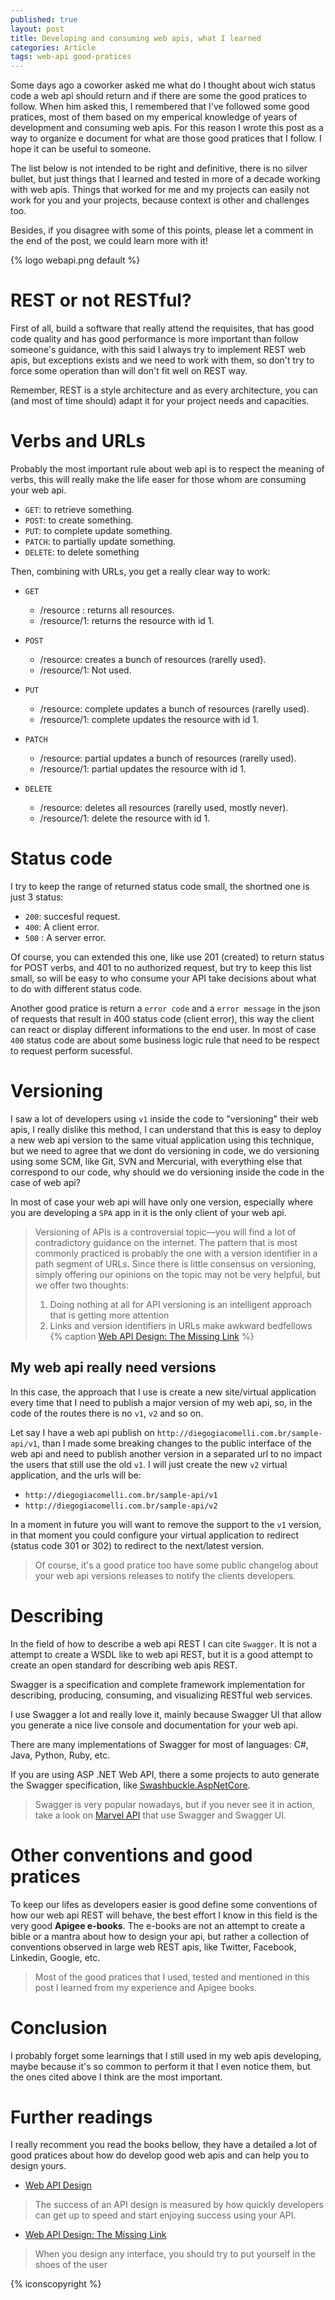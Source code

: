 ```yaml
---
published: true
layout: post
title: Developing and consuming web apis, what I learned
categories: Article
tags: web-api good-pratices
---
```


Some days ago a coworker asked me what do I thought about wich status code a web api should return and if there are some the good pratices to follow. When him asked this, I remembered that I've followed some good pratices, most of them based on my emperical knowledge of years of development and consuming web apis. For this reason I wrote this post as a way to organize e document for what are those good pratices that I follow. I hope it can be useful to someone.

The list below is not intended to be right and definitive, there is no silver bullet, but just things that I learned and tested in more of a decade working with web apis. Things that worked for me and my projects can easily not work for you and your projects, because context is other  and challenges too. 

Besides, if you disagree with some of this points, please let a comment in the end of the post, we could learn more with it! 

{% logo webapi.png default %}

# REST or not  RESTful?
First of all, build a software that really attend the requisites, that has good code quality and has good performance is more important than follow someone's guidance, with this said I always try to implement REST web apis, but exceptions exists and we need to work with them, so don't try to force some operation than will don't fit well on REST way.

Remember, REST is a style architecture and as every architecture, you can (and most of time should) adapt it for your project needs and capacities.


# Verbs and URLs
Probably the most important rule about web api is to respect the meaning of verbs, this will really make the life easer for those whom are consuming your web api.

* `GET`: to retrieve something.
* `POST`: to create something.
* `PUT`: to complete update something.
* `PATCH`: to partially update something.
* `DELETE`: to delete something

Then, combining with URLs, you get a really clear way to work:

* `GET` 
  * /resource  : returns all resources.
  * /resource/1: returns the resource with id 1.
  
* `POST`
  * /resource: creates a bunch of resources  (rarelly used).
  * /resource/1: Not used.

* `PUT`
  * /resource: complete updates a bunch of resources (rarelly used).
  * /resource/1: complete updates the resource with id 1.

* `PATCH` 
  * /resource: partial updates a bunch of resources (rarelly used).
  * /resource/1: partial updates the resource with id 1.

* `DELETE` 
  * /resource: deletes all resources (rarelly used, mostly never).
  * /resource/1: delete the resource with id 1.

# Status code
I try to keep the range of returned status code small, the shortned one is just 3 status:

* `200`: succesful request.
* `400`: A client error.
* `500` : A server error.

Of course, you can extended this one, like use 201 (created) to return status for POST verbs, and 401 to no authorized request, but try to keep this list small, so will be easy to who consume your API take decisions about what to do with different status code.

Another good pratice is return a `error code` and a `error message` in the json of requests that result in 400 status code (client error), this way the client can react or display different informations to the end user. 
In most of case `400` status code are about some business logic rule that need to be respect to request perform sucessful.


# Versioning
I saw a lot of developers using `v1` inside the code to "versioning" their web apis, I really dislike this method, I can understand that this is easy to deploy a new web api version to the same vitual application using this technique, but we need to agree that we dont do versioning in code, we do versioning  using some SCM, like Git, SVN and Mercurial, with everything else that correspond to our code, why should we do versioning inside the code in the case of web api?

In most of case your web api will have only one version, especially where you are developing a `SPA` app in it is the only client of your web api.

> Versioning of APIs is a controversial topic—you will find a lot of contradictory guidance on the internet.
> The pattern that is most commonly practiced is probably the one with a version identifier in a path
segment of URLs. Since there is little consensus on versioning, simply offering our opinions on the topic may not be very helpful, but we offer two thoughts:
> 1. Doing nothing at all for API versioning is an intelligent approach that is getting more attention
> 2. Links and version identifiers in URLs make awkward bedfellows
{% caption [Web API Design: The Missing Link](https://cloud.google.com/files/apigee/apigee-web-api-design-the-missing-link-ebook.pdf) %}

## My web api really need versions
In this case, the approach that I use is create a new site/virtual application every time that I need to publish a major version of my web api, so, in the code of the routes there is no `v1`, `v2` and so on.

Let say I have a web api publish on `http://diegogiacomelli.com.br/sample-api/v1`, than I made some breaking changes to the public interface of the web api and need to publish another version in a separated url to no impact the users that still use the old `v1`. I will just create the new `v2` virtual application, and the urls will be:

* `http://diegogiacomelli.com.br/sample-api/v1`
* `http://diegogiacomelli.com.br/sample-api/v2`


In a moment in future you will want to remove the support to the `v1` version, in that moment you could configure your virtual application to redirect (status code 301 or 302) to redirect to the next/latest version.

> Of course, it's a good pratice too have some public changelog about your web api versions releases to notify the clients developers.

# Describing
In the field of how to describe a web api REST I can cite `Swagger`. It is not a attempt to create a WSDL like to web api REST, but it is a good attempt to create an open standard for describing web apis REST.

Swagger is a specification and complete framework implementation for describing, producing, consuming, and visualizing RESTful web services.

I use Swagger a lot and really love it, mainly because Swagger UI that allow you generate a nice live console and documentation for your web api.

There are many implementations of Swagger for most of languages: C#, Java, Python, Ruby, etc.

If you are using ASP .NET Web API, there a some projects to auto generate the Swagger specification, like [Swashbuckle.AspNetCore](https://github.com/domaindrivendev/Swashbuckle.AspNetCore).

> Swagger is very popular nowadays, but if you never see it in action, take a look on [Marvel API](https://developer.marvel.com/docs) that use Swagger and Swagger UI.

# Other conventions and good pratices
To keep our lifes as developers easier is good define some conventions of how our web api REST will behave, the best effort I know in this field is the very good **Apigee e-books**. The e-books are not an attempt to create a bible or a mantra about how to design your api, but rather a collection of conventions observed in large web REST apis, like Twitter, Facebook, Linkedin, Google, etc.

> Most of the good pratices that I used, tested and mentioned in this post I learned from my experience and Apigee books.

# Conclusion
I probably forget some learnings that I still used in my web apis developing, maybe because it's so common to perform it that I even notice them, but the ones cited above I think are the most important.

# Further readings
I really recomment you read the books bellow, they have a detailed a lot of good pratices about how do develop good web apis and can help you to design yours.

* [Web API Design](https://pages.apigee.com/rs/apigee/images/api-design-ebook-2012-03.pdf)
> The success of an API design is measured by how quickly developers can get
up to speed and start enjoying success using your API.

* [Web API Design: The Missing Link](https://cloud.google.com/files/apigee/apigee-web-api-design-the-missing-link-ebook.pdf)
> When you design any interface, you should try to put yourself in the shoes of the user

{% iconscopyright %}